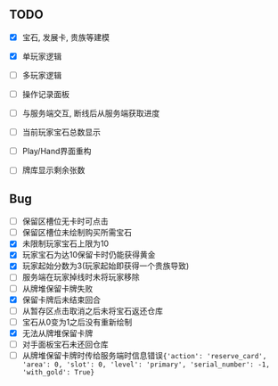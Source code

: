 ## TODO

- [X] 宝石, 发展卡, 贵族等建模
- [X] 单玩家逻辑
- [ ] 多玩家逻辑
- [ ] 操作记录面板
- [ ] 与服务端交互, 断线后从服务端获取进度
- [ ] 当前玩家宝石总数显示
- [ ] Play/Hand界面重构
- [ ] 牌库显示剩余张数


## Bug

- [ ] 保留区槽位无卡时可点击
- [ ] 保留区槽位未绘制购买所需宝石
- [X] 未限制玩家宝石上限为10
- [X] 玩家宝石为达10保留卡时仍能获得黄金
- [X] 玩家起始分数为3(玩家起始即获得一个贵族导致)
- [ ] 服务端在玩家掉线时未将玩家移除
- [ ] 从牌堆保留卡牌失败
- [X] 保留卡牌后未结束回合
- [ ] 从暂存区点击取消之后未将宝石返还仓库
- [ ] 宝石从0变为1之后没有重新绘制
- [X] 无法从牌堆保留卡牌
- [ ] 对手面板宝石未还回仓库
- [ ] 从牌堆保留卡牌时传给服务端时信息错误`{'action': 'reserve_card', 'area': 0, 'slot': 0, 'level': 'primary', 'serial_number': -1, 'with_gold': True}`
